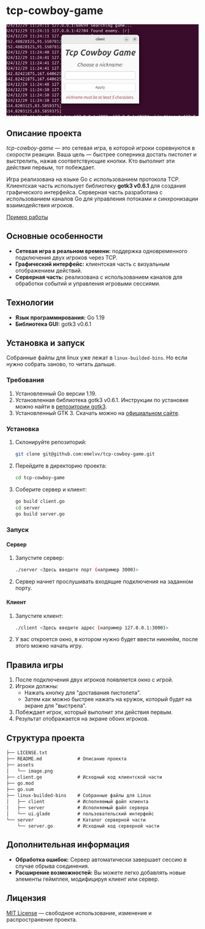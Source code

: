 # tcp-cowboy-game
![img](assets/image.png) 

## Описание проекта
*tcp-cowboy-game* — это сетевая игра, в которой игроки соревнуются в скорости реакции. Ваша цель — быстрее соперника достать пистолет и выстрелить, нажав соответствующие кнопки. Кто выполнит эти действия первым, тот побеждает.

Игра реализована на языке Go с использованием протокола TCP. Клиентская часть использует библиотеку **gotk3 v0.6.1** для создания графического интерфейса. Серверная часть разработана с использованием каналов Go для управления потоками и синхронизации взаимодействия игроков.

[Пример работы](https://drive.google.com/file/d/1L1aiB5HjsUES98_iKFicU5VYFaWg6HUD/view?usp=sharing)

## Основные особенности
- **Сетевая игра в реальном времени:** поддержка одновременного подключения двух игроков через TCP.
- **Графический интерфейс:** клиентская часть с визуальным отображением действий.
- **Серверная часть:** реализована с использованием каналов для обработки событий и управления игровыми сессиями.

## Технологии
- **Язык программирования:** Go 1.19
- **Библиотека GUI:** gotk3 v0.6.1

## Установка и запуск

Собранные файлы для linux уже лежат в ```linux-builded-bins```. Но если нужно собрать заново, то читать дальше. 

### Требования
1. Установленный Go версии 1.19.
2. Установленная библиотека gotk3 v0.6.1. Инструкции по установке можно найти в [репозитории gotk3](https://github.com/gotk3/gotk3).
3. Установленный GTK 3. Скачать можно на [официальном сайте](https://www.gtk.org/docs/installations/).

### Установка
1. Склонируйте репозиторий:
   ```bash
   git clone git@github.com:emelvv/tcp-cowboy-game.git
   ```
2. Перейдите в директорию проекта:
   ```bash
   cd tcp-cowboy-game
   ```
3. Соберите сервер и клиент:
   ```bash
   go build client.go
   cd server
   go build server.go
   ```

### Запуск
#### Сервер
1. Запустите сервер:
   ```bash
   ./server <Здесь введите порт (например 3000)>
   ```
2. Сервер начнет прослушивать входящие подключения на заданном порту.

#### Клиент
1. Запустите клиент:
   ```bash
   ./client <Здесь введите адрес (например 127.0.0.1:3000)>
   ```
2. У вас откроется окно, в котором нужно будет ввести никнейм, после этого можно начать игру.

## Правила игры
1. После подключения двух игроков появляется окно с игрой.
2. Игроки должны:
   - Нажать кнопку для "доставания пистолета".
   - Затем как можно быстрее нажать на кружок, который будет на экране для "выстрела".
3. Побеждает игрок, который выполнит эти действия первым.
4. Результат отображается на экране обоих игроков.

## Структура проекта
```
├── LICENSE.txt
├── README.md             # Описание проекта
├── assets                
│   └── image.png         
├── client.go             # Исходный код клиентской части
├── go.mod                
├── go.sum                
├── linux-builded-bins    # Собранные файлы для Linux
│   ├── client            # Исполняемый файл клиента
│   ├── server            # Исполняемый файл сервера
│   └── ui.glade          # пользовательский интерфейс
└── server                # Каталог серверной части
    └── server.go         # Исходный код серверной части
```

## Дополнительная информация
- **Обработка ошибок:** Сервер автоматически завершает сессию в случае обрыва соединения.
- **Расширение возможностей:** Вы можете легко добавлять новые элементы геймплея, модифицируя клиент или сервер.

## Лицензия
[MIT License](LICENSE.txt) — свободное использование, изменение и распространение проекта.